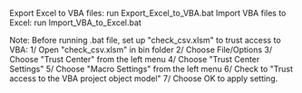 Export Excel to VBA files: run Export_Excel_to_VBA.bat
Import VBA files to Excel: run Import_VBA_to_Excel.bat

Note: Before running .bat file, set up "check_csv.xlsm" to trust access to VBA:
1/ Open "check_csv.xlsm" in bin folder
2/ Choose File/Options
3/ Choose "Trust Center" from the left menu
4/ Choose "Trust Center Settings"
5/ Choose "Macro Settings" from the left menu
6/ Check to "Trust access to the VBA project object model"
7/ Choose OK to apply setting.